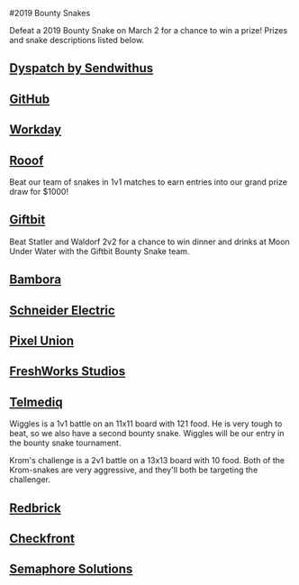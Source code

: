 #2019 Bounty Snakes

Defeat a 2019 Bounty Snake on March 2 for a chance to win a prize! Prizes and snake descriptions listed below. 

## [Dyspatch by Sendwithus](https://www.dyspatch.io/sendwithus/)


## [GitHub](https://github.com/)


## [Workday](https://www.workday.com/en-ca/homepage.html)


## [Rooof](https://www.rooof.com/)
Beat our team of snakes in 1v1 matches to earn entries into our grand prize draw for $1000!

## [Giftbit](https://www.giftbit.com/)
Beat Statler and Waldorf 2v2 for a chance to win dinner and drinks at Moon Under Water with the Giftbit Bounty Snake team.


## [Bambora](https://www.bambora.com/en/ca/)


## [Schneider Electric](https://www.schneider-electric.ca/en/about-us/careers/overview.jsp)


## [Pixel Union](https://www.pixelunion.net/)


## [FreshWorks Studios](https://freshworks.io/)


## [Telmediq](https://www.telmediq.com/)

Wiggles is a 1v1 battle on an 11x11 board with 121 food. He is very tough to beat, so we also have a second bounty snake. Wiggles will be our entry in the bounty snake tournament.

Krom's challenge is a 2v1 battle on a 13x13 board with 10 food. Both of the Krom-snakes are very aggressive, and they'll both be targeting the challenger.

## [Redbrick](https://rdbrck.com/)


## [Checkfront](https://www.checkfront.com/)


## [Semaphore Solutions](https://semaphoresolutions.com/)

